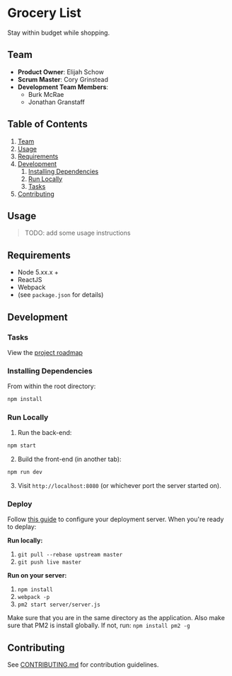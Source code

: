 # Grocery List

Stay within budget while shopping.

## Team

  - __Product Owner__: Elijah Schow
  - __Scrum Master__: Cory Grinstead
  - __Development Team Members__:
    - Burk McRae
    - Jonathan Granstaff

## Table of Contents

1. [Team](#team)
1. [Usage](#Usage)
1. [Requirements](#requirements)
1. [Development](#development)
    1. [Installing Dependencies](#installing-dependencies)
    1. [Run Locally](#run-locally)
    1. [Tasks](#tasks)
1. [Contributing](#contributing)

## Usage

> TODO: add some usage instructions

## Requirements

- Node 5.xx.x +
- ReactJS
- Webpack
- (see `package.json` for details)

## Development

### Tasks

View the [project roadmap](https://github.com/EliJoBurCo/greenfield/issues)

### Installing Dependencies

From within the root directory:

```sh
npm install
```

### Run Locally

1. Run the back-end:

  ```sh
  npm start
  ```

2. Build the front-end (in another tab):

  ```sh
  npm run dev
  ```

3. Visit `http://localhost:8080` (or whichever port the server started on).

### Deploy

Follow [this guide](https://www.digitalocean.com/community/tutorials/how-to-set-up-automatic-deployment-with-git-with-a-vps) to configure your deployment server. When you're ready to deplay:

**Run locally:**

1. `git pull --rebase upstream master`
2. `git push live master`

**Run on your server:**

1. `npm install`
2. `webpack -p`
3. `pm2 start server/server.js`

Make sure that you are in the same directory as the application. Also make sure that PM2 is install globally. If not, run: `npm install pm2 -g`

## Contributing

See [CONTRIBUTING.md](https://github.com/unexpected-lion/ourglass/blob/master/contributing.md) for contribution guidelines.
